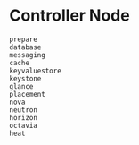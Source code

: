 # Controller Node

```{toctree}
prepare
database
messaging
cache
keyvaluestore
keystone
glance
placement
nova
neutron
horizon
octavia
heat
```
